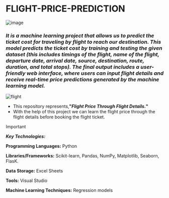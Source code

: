 # FLIGHT-PRICE-PREDICTION

![image](https://github.com/user-attachments/assets/fbfb5f5a-1ca1-44f0-9e45-0cf036f1da72)

### _It is a machine learning project that allows us to predict the ticket cost for traveling by flight to reach our destination. This model predicts the ticket cost by training and testing the given dataset (this includes timings of the flight, name of the flight, departure date, arrival date, source, destination, route, duration, and total stops). The final output includes a user-friendly web interface, where users can input flight details and receive real-time price predictions generated by the machine learning model._

![flight](https://github.com/user-attachments/assets/b3e94612-7ba5-46ba-bed5-6311cb557573)

* This repository represents,**"_Flight Price Through Flight Details._"**
* With the help of this project we can learn the flight price through the flight details before booking the flight ticket.

> [!IMPORTANT]
> _**Key Technologies:**_
>
> **Programming Languages:** Python
> 
> **Libraries/Frameworks:** Scikit-learn, Pandas, NumPy, Matplotlib, Seaborn, FlasK.
> 
> **Data Storage:** Excel Sheets
> 
> **Tools:** Visual Studio
>
> **Machine Learning Techniques:** Regression models
